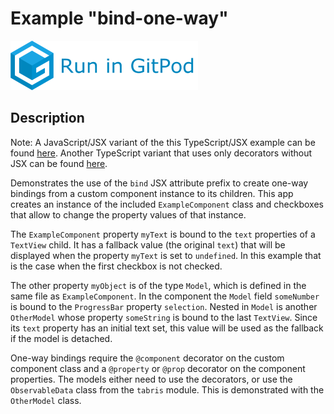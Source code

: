 # Example "bind-one-way"

[![GitPod Logo](../../doc/run-in-gitpod.png)](https://gitpod.io/#example=bind-one-way/https://github.com/eclipsesource/tabris-decorators/tree/master/examples/bind-one-way)

## Description

Note: A JavaScript/JSX variant of the this TypeScript/JSX example can be found [here](../bind-one-way-jsx). Another TypeScript variant that uses only decorators without JSX can be found [here](../bind-one-way-ts).

Demonstrates the use of the `bind` JSX attribute prefix to create one-way bindings from a custom component instance to its children. This app creates an instance of the included `ExampleComponent` class and checkboxes that allow to change the property values of that instance.

The `ExampleComponent` property `myText` is bound to the `text` properties of a `TextView` child. It has a fallback value (the original `text`) that will be displayed when the property `myText` is set to `undefined`. In this example that is the case when the first checkbox is not checked.

The other property `myObject` is of the type `Model`, which is defined in the same file as `ExampleComponent`. In the component the `Model` field `someNumber` is bound to the `ProgressBar` property `selection`. Nested in `Model` is another `OtherModel` whose property `someString` is bound to the last `TextView`. Since its `text` property has an initial text set, this value will be used as the fallback if the model is detached.

One-way bindings require the `@component` decorator on the custom component class and a `@property` or `@prop` decorator on the component properties. The models either need to use the decorators, or use the `ObservableData` class from the `tabris` module. This is demonstrated with the `OtherModel` class.
